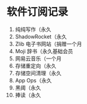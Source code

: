 # 软件订阅记录

1. 纯纯写作（永久
2. ShadowRocket（永久
3. Zlib 电子书网站（捐赠一个月
4. Moji 辞书（永久基础会员
5. 网易云音乐（一个月
6. 存储重定向（永久
7. 存储空间清理（永久
8. App Ops（永久
9. 黑阈（永久
10. 捧读（永久